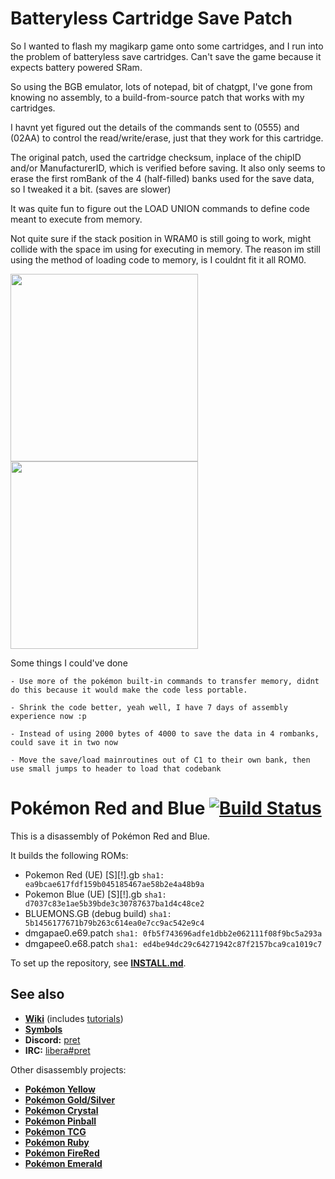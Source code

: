 # Batteryless Cartridge Save Patch


So I wanted to flash my magikarp game onto some cartridges, and I run into the problem of batteryless save cartridges.
Can't save the game because it expects battery powered SRam.


So using the BGB emulator, lots of notepad, bit of chatgpt, I've gone from knowing no assembly, to a build-from-source patch that works with my cartridges.


I havnt yet figured out the details of the commands sent to (0555) and (02AA) to control the read/write/erase, just that they work for this cartridge.


The original patch, used the cartridge checksum, inplace of the chipID and/or ManufacturerID, which is verified before saving.
It also only seems to erase the first romBank of the 4 (half-filled) banks used for the save data, so I tweaked it a bit. (saves are slower)


It was quite fun to figure out the LOAD UNION commands to define code meant to execute from memory.


Not quite sure if the stack position in WRAM0 is still going to work, might collide with the space im using for executing in memory.
The reason im still using the method of loading code to memory, is I couldnt fit it all ROM0.

<p float="left">
  <img src="/pokemon-blue.png" width="300" />
  <img src="/pokemon-red.png" width="300" /> 
</p>

Some things I could've done

	- Use more of the pokémon built-in commands to transfer memory, didnt do this because it would make the code less portable.
	
	- Shrink the code better, yeah well, I have 7 days of assembly experience now :p 
	
	- Instead of using 2000 bytes of 4000 to save the data in 4 rombanks, could save it in two now
	
	- Move the save/load mainroutines out of C1 to their own bank, then use small jumps to header to load that codebank

# Pokémon Red and Blue [![Build Status][ci-badge]][ci]

This is a disassembly of Pokémon Red and Blue.

It builds the following ROMs:

- Pokemon Red (UE) [S][!].gb `sha1: ea9bcae617fdf159b045185467ae58b2e4a48b9a`
- Pokemon Blue (UE) [S][!].gb `sha1: d7037c83e1ae5b39bde3c30787637ba1d4c48ce2`
- BLUEMONS.GB (debug build) `sha1: 5b1456177671b79b263c614ea0e7cc9ac542e9c4`
- dmgapae0.e69.patch `sha1: 0fb5f743696adfe1dbb2e062111f08f9bc5a293a`
- dmgapee0.e68.patch `sha1: ed4be94dc29c64271942c87f2157bca9ca1019c7`

To set up the repository, see [**INSTALL.md**](INSTALL.md).


## See also

- [**Wiki**][wiki] (includes [tutorials][tutorials])
- [**Symbols**][symbols]
- **Discord:** [pret][discord]
- **IRC:** [libera#pret][irc]

Other disassembly projects:

- [**Pokémon Yellow**][pokeyellow]
- [**Pokémon Gold/Silver**][pokegold]
- [**Pokémon Crystal**][pokecrystal]
- [**Pokémon Pinball**][pokepinball]
- [**Pokémon TCG**][poketcg]
- [**Pokémon Ruby**][pokeruby]
- [**Pokémon FireRed**][pokefirered]
- [**Pokémon Emerald**][pokeemerald]

[pokeyellow]: https://github.com/pret/pokeyellow
[pokegold]: https://github.com/pret/pokegold
[pokecrystal]: https://github.com/pret/pokecrystal
[pokepinball]: https://github.com/pret/pokepinball
[poketcg]: https://github.com/pret/poketcg
[pokeruby]: https://github.com/pret/pokeruby
[pokefirered]: https://github.com/pret/pokefirered
[pokeemerald]: https://github.com/pret/pokeemerald
[wiki]: https://github.com/pret/pokered/wiki
[tutorials]: https://github.com/pret/pokered/wiki/Tutorials
[symbols]: https://github.com/pret/pokered/tree/symbols
[discord]: https://discord.gg/d5dubZ3
[irc]: https://web.libera.chat/?#pret
[ci]: https://github.com/pret/pokered/actions
[ci-badge]: https://github.com/pret/pokered/actions/workflows/main.yml/badge.svg
